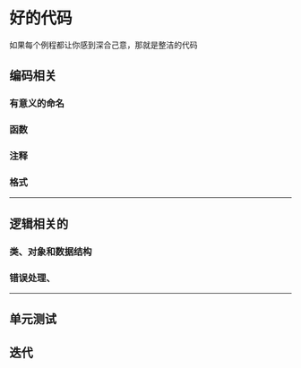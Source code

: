 # 好的代码
如果每个例程都让你感到深合己意，那就是整洁的代码

## 编码相关

### 有意义的命名

### 函数

### 注释

### 格式

****

## 逻辑相关的

### 类、对象和数据结构

### 错误处理、

****

## 单元测试

## 迭代

